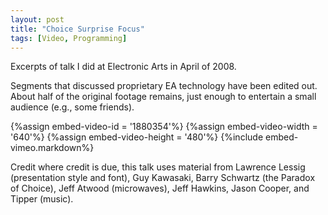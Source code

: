 ```yaml
---
layout: post
title: "Choice Surprise Focus"
tags: [Video, Programming]
---
```


Excerpts of talk I did at Electronic Arts in April of 2008.

Segments that discussed proprietary EA technology have been edited out. About half of the original footage remains, just enough to entertain a small audience (e.g., some friends).

{%assign embed-video-id = '1880354'%}
{%assign embed-video-width = '640'%}
{%assign embed-video-height = '480'%}
{%include embed-vimeo.markdown%}

Credit where credit is due, this talk uses material from Lawrence Lessig (presentation style and font), Guy Kawasaki, Barry Schwartz (the Paradox of Choice), Jeff Atwood (microwaves), Jeff Hawkins, Jason Cooper, and Tipper (music).
